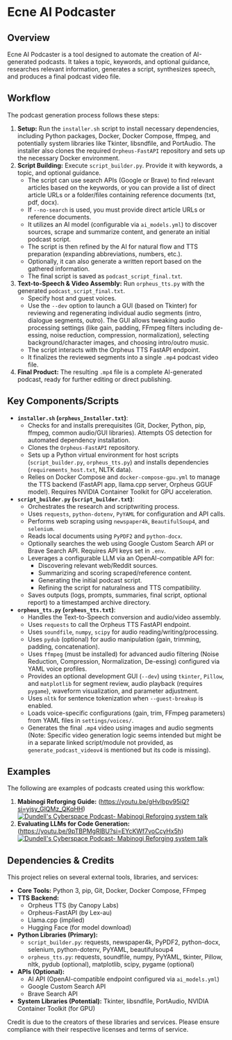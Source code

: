 # Ecne AI Podcaster

## Overview

Ecne AI Podcaster is a tool designed to automate the creation of AI-generated podcasts. It takes a topic, keywords, and optional guidance, researches relevant information, generates a script, synthesizes speech, and produces a final podcast video file.

## Workflow

The podcast generation process follows these steps:

1.  **Setup:** Run the `installer.sh` script to install necessary dependencies, including Python packages, Docker, Docker Compose, ffmpeg, and potentially system libraries like Tkinter, libsndfile, and PortAudio. The installer also clones the required `Orpheus-FastAPI` repository and sets up the necessary Docker environment.
2.  **Script Building:** Execute `script_builder.py`. Provide it with keywords, a topic, and optional guidance.
    * The script can use search APIs (Google or Brave) to find relevant articles based on the keywords, or you can provide a list of direct article URLs or a folder/files containing reference documents (txt, pdf, docx).
    * If `--no-search` is used, you must provide direct article URLs or reference documents.
    * It utilizes an AI model (configurable via `ai_models.yml`) to discover sources, scrape and summarize content, and generate an initial podcast script.
    * The script is then refined by the AI for natural flow and TTS preparation (expanding abbreviations, numbers, etc.).
    * Optionally, it can also generate a written report based on the gathered information.
    * The final script is saved as `podcast_script_final.txt`.
3.  **Text-to-Speech & Video Assembly:** Run `orpheus_tts.py` with the generated `podcast_script_final.txt`.
    * Specify host and guest voices.
    * Use the `--dev` option to launch a GUI (based on Tkinter) for reviewing and regenerating individual audio segments (intro, dialogue segments, outro). The GUI allows tweaking audio processing settings (like gain, padding, FFmpeg filters including de-essing, noise reduction, compression, normalization), selecting background/character images, and choosing intro/outro music.
    * The script interacts with the Orpheus TTS FastAPI endpoint.
    * It finalizes the reviewed segments into a single `.mp4` podcast video file.
4.  **Final Product:** The resulting `.mp4` file is a complete AI-generated podcast, ready for further editing or direct publishing.

## Key Components/Scripts

* **`installer.sh` (`orpheus_Installer.txt`)**:
    * Checks for and installs prerequisites (Git, Docker, Python, pip, ffmpeg, common audio/GUI libraries). Attempts OS detection for automated dependency installation.
    * Clones the `Orpheus-FastAPI` repository.
    * Sets up a Python virtual environment for host scripts (`script_builder.py`, `orpheus_tts.py`) and installs dependencies (`requirements_host.txt`, NLTK data).
    * Relies on Docker Compose and `docker-compose-gpu.yml` to manage the TTS backend (FastAPI app, llama.cpp server, Orpheus GGUF model). Requires NVIDIA Container Toolkit for GPU acceleration.
* **`script_builder.py` (`script_builder.txt`)**:
    * Orchestrates the research and scriptwriting process.
    * Uses `requests`, `python-dotenv`, `PyYAML` for configuration and API calls.
    * Performs web scraping using `newspaper4k`, `BeautifulSoup4`, and `selenium`.
    * Reads local documents using `PyPDF2` and `python-docx`.
    * Optionally searches the web using Google Custom Search API or Brave Search API. Requires API keys set in `.env`.
    * Leverages a configurable LLM via an OpenAI-compatible API for:
        * Discovering relevant web/Reddit sources.
        * Summarizing and scoring scraped/reference content.
        * Generating the initial podcast script.
        * Refining the script for naturalness and TTS compatibility.
    * Saves outputs (logs, prompts, summaries, final script, optional report) to a timestamped archive directory.
* **`orpheus_tts.py` (`orpheus_tts.txt`)**:
    * Handles the Text-to-Speech conversion and audio/video assembly.
    * Uses `requests` to call the Orpheus TTS FastAPI endpoint.
    * Uses `soundfile`, `numpy`, `scipy` for audio reading/writing/processing.
    * Uses `pydub` (optional) for audio manipulation (gain, trimming, padding, concatenation).
    * Uses `ffmpeg` (must be installed) for advanced audio filtering (Noise Reduction, Compression, Normalization, De-essing) configured via YAML voice profiles.
    * Provides an optional development GUI (`--dev`) using `tkinter`, `Pillow`, and `matplotlib` for segment review, audio playback (requires `pygame`), waveform visualization, and parameter adjustment.
    * Uses `nltk` for sentence tokenization when `--guest-breakup` is enabled.
    * Loads voice-specific configurations (gain, trim, FFmpeg parameters) from YAML files in `settings/voices/`.
    * Generates the final `.mp4` video using images and audio segments (Note: Specific video generation logic seems intended but might be in a separate linked script/module not provided, as `generate_podcast_videov4` is mentioned but its code is missing).

## Examples

The following are examples of podcasts created using this workflow:

1.  **Mabinogi Reforging Guide:**  (https://youtu.be/gHvIbpv95iQ?si=yjsy_GlQMz_QKqHH)
[![Dundell's Cyberspace Podcast- Mabinogi Reforging system talk](https://i.ytimg.com/vi/gHvIbpv95iQ/hqdefault.jpg)](https://www.youtube.com/watch?v=gHvIbpv95iQ&t "Dundell's Cyberspace Podcast- Mabinogi Reforging system talk")
3.  **Evaluating LLMs for Code Generation:** (https://youtu.be/9pTBPMgRlBU?si=EYcKWf7voCcyHx5h)
[![Dundell's Cyberspace Podcast- Mabinogi Reforging system talk](https://i.ytimg.com/vi/9pTBPMgRlBU/hqdefault.jpg)](https://www.youtube.com/watch?v=9pTBPMgRlBU&t "Dundell's Cyberspace Podcast - Evaluating LLMs for Code Generation")



## Dependencies & Credits

This project relies on several external tools, libraries, and services:

* **Core Tools:** Python 3, pip, Git, Docker, Docker Compose, FFmpeg
* **TTS Backend:**
    * Orpheus TTS (by Canopy Labs)
    * Orpheus-FastAPI (by Lex-au)
    * Llama.cpp (implied)
    * Hugging Face (for model download)
* **Python Libraries (Primary):**
    * `script_builder.py`: requests, newspaper4k, PyPDF2, python-docx, selenium, python-dotenv, PyYAML, beautifulsoup4
    * `orpheus_tts.py`: requests, soundfile, numpy, PyYAML, tkinter, Pillow, nltk, pydub (optional), matplotlib, scipy, pygame (optional)
* **APIs (Optional):**
    * AI API (OpenAI-compatible endpoint configured via `ai_models.yml`)
    * Google Custom Search API
    * Brave Search API
* **System Libraries (Potential):** Tkinter, libsndfile, PortAudio, NVIDIA Container Toolkit (for GPU)

Credit is due to the creators of these libraries and services. Please ensure compliance with their respective licenses and terms of service.
